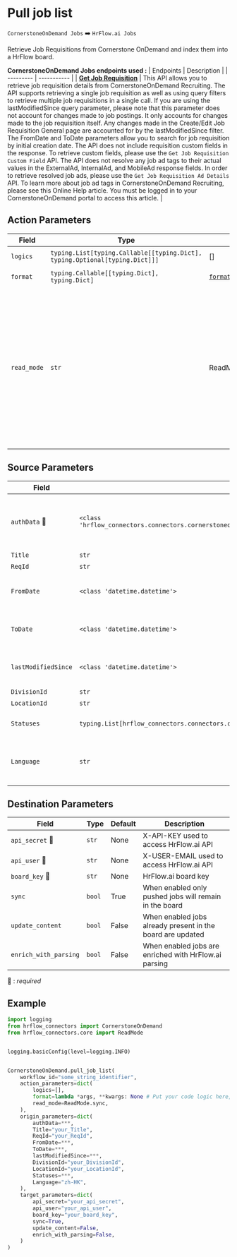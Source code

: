 # Pull job list

`CornerstoneOnDemand Jobs` :arrow_right: `HrFlow.ai Jobs`

Retrieve Job Requisitions from Cornerstone OnDemand and index them into a HrFlow board.

**CornerstoneOnDemand Jobs endpoints used :**
| Endpoints | Description |
| --------- | ----------- |
| [**Get Job Requisition**](https://{corpname}{env}.csod.com/services/api/Recruiting/JobRequisitionDetails) | This API allows you to retrieve job requisition details from CornerstoneOnDemand Recruiting. The API supports retrieving a single job requisition as well as using query filters to retrieve multiple job requisitions in a single call. If you are using the lastModifiedSince query parameter, please note that this parameter does not account for changes made to job postings. It only accounts for changes made to the job requisition itself. Any changes made in the Create/Edit Job Requisition General page are accounted for by the lastModifiedSince filter. The FromDate and ToDate parameters allow you to search for job requisition by initial creation date. The API does not include requisition custom fields in the response. To retrieve custom fields, please use the `Get Job Requisition Custom Field` API. The API does not resolve any job ad tags to their actual values in the ExternalAd, InternalAd, and MobileAd response fields. In order to retrieve resolved job ads, please use the `Get Job Requisition Ad Details` API. To learn more about job ad tags in CornerstoneOnDemand Recruiting, please see this Online Help article. You must be logged in to your CornerstoneOnDemand portal to access this article. |

## Action Parameters

| Field       | Type                                                                        | Default                                                  | Description                                                                                                                                                                                                                                     |
| ----------- | --------------------------------------------------------------------------- | -------------------------------------------------------- | ----------------------------------------------------------------------------------------------------------------------------------------------------------------------------------------------------------------------------------------------- |
| `logics`    | `typing.List[typing.Callable[[typing.Dict], typing.Optional[typing.Dict]]]` | []                                                       | List of logic functions                                                                                                                                                                                                                         |
| `format`    | `typing.Callable[[typing.Dict], typing.Dict]`                               | [`format_cornerstone_ondemand_job`](../connector.py#L49) | Formatting function                                                                                                                                                                                                                             |
| `read_mode` | `str`                                                                       | ReadMode.sync                                            | If 'incremental' then `read_from` of the last run is given to Origin Warehouse during read. **The actual behavior depends on implementation of read**. In 'sync' mode `read_from` is neither fetched nor given to Origin Warehouse during read. |

## Source Parameters

| Field                   | Type                                                                                                   | Default | Description                                                                                     |
| ----------------------- | ------------------------------------------------------------------------------------------------------ | ------- | ----------------------------------------------------------------------------------------------- |
| `authData` :red_circle: | `<class 'hrflow_connectors.connectors.cornerstoneondemand.schemas.CornerstoneOnDemandAuthentication'>` | None    | All the data needed in order to obtain an access token for Cornerstone OnDemand Recruiting API. |
| `Title`                 | `str`                                                                                                  | None    | Job Title.                                                                                      |
| `ReqId`                 | `str`                                                                                                  | None    | Requisition Id.                                                                                 |
| `FromDate`              | `<class 'datetime.datetime'>`                                                                          | None    | UTC Datetime value. Format should be yyyy-mm-ddThh:mm:ss.                                       |
| `ToDate`                | `<class 'datetime.datetime'>`                                                                          | None    | UTC Datetime value. Format should be yyyy-mm-ddThh:mm:ss.                                       |
| `lastModifiedSince`     | `<class 'datetime.datetime'>`                                                                          | None    | UTC Datetime value. Format should be yyyy-mm-ddThh:mm:ss.                                       |
| `DivisionId`            | `str`                                                                                                  | None    | Valid Division Id.                                                                              |
| `LocationId`            | `str`                                                                                                  | None    | Valid Location Id.                                                                              |
| `Statuses`              | `typing.List[hrflow_connectors.connectors.cornerstoneondemand.utils.enums.CornerstoneOnDemandStatus]`  | None    | Comma separated list of statuses. e.g. 'Draft,Open,Closed'.                                     |
| `Language`              | `str`                                                                                                  | None    | Language should include ISO language code. Example en-US, fr-FR, it-IT, en-GB...                |

## Destination Parameters

| Field                     | Type   | Default | Description                                                |
| ------------------------- | ------ | ------- | ---------------------------------------------------------- |
| `api_secret` :red_circle: | `str`  | None    | X-API-KEY used to access HrFlow.ai API                     |
| `api_user` :red_circle:   | `str`  | None    | X-USER-EMAIL used to access HrFlow.ai API                  |
| `board_key` :red_circle:  | `str`  | None    | HrFlow.ai board key                                        |
| `sync`                    | `bool` | True    | When enabled only pushed jobs will remain in the board     |
| `update_content`          | `bool` | False   | When enabled jobs already present in the board are updated |
| `enrich_with_parsing`     | `bool` | False   | When enabled jobs are enriched with HrFlow.ai parsing      |

:red_circle: : _required_

## Example

```python
import logging
from hrflow_connectors import CornerstoneOnDemand
from hrflow_connectors.core import ReadMode


logging.basicConfig(level=logging.INFO)


CornerstoneOnDemand.pull_job_list(
    workflow_id="some_string_identifier",
    action_parameters=dict(
        logics=[],
        format=lambda *args, **kwargs: None # Put your code logic here,
        read_mode=ReadMode.sync,
    ),
    origin_parameters=dict(
        authData=***,
        Title="your_Title",
        ReqId="your_ReqId",
        FromDate=***,
        ToDate=***,
        lastModifiedSince=***,
        DivisionId="your_DivisionId",
        LocationId="your_LocationId",
        Statuses=***,
        Language="zh-HK",
    ),
    target_parameters=dict(
        api_secret="your_api_secret",
        api_user="your_api_user",
        board_key="your_board_key",
        sync=True,
        update_content=False,
        enrich_with_parsing=False,
    )
)
```
